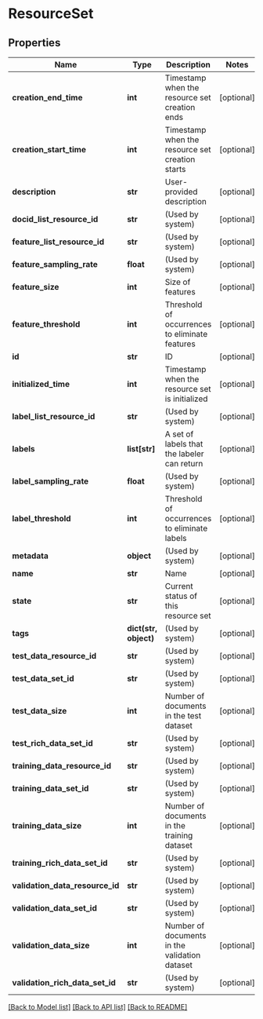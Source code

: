 # ResourceSet

## Properties
Name | Type | Description | Notes
------------ | ------------- | ------------- | -------------
**creation_end_time** | **int** | Timestamp when the resource set creation ends | [optional] 
**creation_start_time** | **int** | Timestamp when the resource set creation starts | [optional] 
**description** | **str** | User-provided description | [optional] 
**docid_list_resource_id** | **str** | (Used by system) | [optional] 
**feature_list_resource_id** | **str** | (Used by system) | [optional] 
**feature_sampling_rate** | **float** | (Used by system) | [optional] 
**feature_size** | **int** | Size of features | [optional] 
**feature_threshold** | **int** | Threshold of occurrences to eliminate features | [optional] 
**id** | **str** | ID | [optional] 
**initialized_time** | **int** | Timestamp when the resource set is initialized | [optional] 
**label_list_resource_id** | **str** | (Used by system) | [optional] 
**labels** | **list[str]** | A set of labels that the labeler can return | [optional] 
**label_sampling_rate** | **float** | (Used by system) | [optional] 
**label_threshold** | **int** | Threshold of occurrences to eliminate labels | [optional] 
**metadata** | **object** | (Used by system) | [optional] 
**name** | **str** | Name | [optional] 
**state** | **str** | Current status of this resource set | [optional] 
**tags** | **dict(str, object)** | (Used by system) | [optional] 
**test_data_resource_id** | **str** | (Used by system) | [optional] 
**test_data_set_id** | **str** | (Used by system) | [optional] 
**test_data_size** | **int** | Number of documents in the test dataset | [optional] 
**test_rich_data_set_id** | **str** | (Used by system) | [optional] 
**training_data_resource_id** | **str** | (Used by system) | [optional] 
**training_data_set_id** | **str** | (Used by system) | [optional] 
**training_data_size** | **int** | Number of documents in the training dataset | [optional] 
**training_rich_data_set_id** | **str** | (Used by system) | [optional] 
**validation_data_resource_id** | **str** | (Used by system) | [optional] 
**validation_data_set_id** | **str** | (Used by system) | [optional] 
**validation_data_size** | **int** | Number of documents in the validation dataset | [optional] 
**validation_rich_data_set_id** | **str** | (Used by system) | [optional] 

[[Back to Model list]](../README.md#documentation-for-models) [[Back to API list]](../README.md#documentation-for-api-endpoints) [[Back to README]](../README.md)


